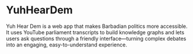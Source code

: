 # YuhHearDem
Yuh Hear Dem is a web app that makes Barbadian politics more accessible. It uses YouTube parliament transcripts to build knowledge graphs and lets users ask questions through a friendly interface—turning complex debates into an engaging, easy-to-understand experience.
